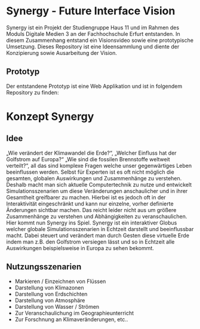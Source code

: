 Synergy - Future Interface Vision
===

Synergy ist ein Projekt der Studiengruppe Haus 11 und im Rahmen des Moduls Digitale Medien 3 an der Fachhochschule Erfurt entstanden. In diesem Zusammenhang entstand ein Visionsvideo sowie eine prototypische Umsetzung. Dieses Repository ist eine Ideensammlung und diente der Konzipierung sowie Ausarbeitung der Vision.

## Prototyp

Der entstandene Prototyp ist eine Web Applikation und ist in folgendem Repository zu finden:


# Konzept Synergy

## Idee

„Wie verändert der Klimawandel die Erde?“, „Welcher Einfluss hat der Golfstrom auf Europa?“ „Wie sind die fossilen Brennstoffe weltweit verteilt?“, all das sind komplexe Fragen welche unser gegenwärtiges Leben beeinflussen werden. Selbst für Experten ist es oft nicht möglich die gesamten, globalen Auswirkungen und Zusammenhänge zu verstehen. Deshalb macht man sich aktuelle Computertechnik zu nutze und entwickelt Simulationsszenarien um diese Veränderungen anschaulicher und in ihrer Gesamtheit greifbarer zu machen. Hierbei ist es jedoch oft in der Interaktivität eingeschränkt und kann nur einzelne, vorher definierte Änderungen sichtbar machen. Das reicht leider nicht aus um größere Zusammenhänge zu verstehen und Abhängigkeiten zu veranschaulichen. 
Hier kommt nun Synergy ins Spiel. Synergy ist ein interaktiver Globus welcher globale Simulationsszenarien in Echtzeit darstellt und beeinflussbar macht. Dabei steuert und verändert man durch Gesten diese virtuelle Erde indem man z.B. den Golfstrom versiegen lässt und so in Echtzeit alle Auswirkungen beispielsweise in Europa zu sehen bekommt.


## Nutzungsszenarien

- Markieren / Einzeichnen von Flüssen
- Darstellung von Klimazonen
- Darstellung von Erdschichten
- Darstellung von Atmosphäre
- Darstellung von Wasser / Strömen
- Zur Veranschaulichung im Geographieunterricht
- Zur Forschnung an Klimaveränderungen, etc..



